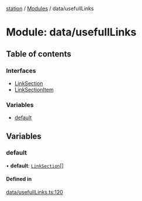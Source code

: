 [station](../README.md) / [Modules](../modules.md) / data/usefullLinks

# Module: data/usefullLinks

## Table of contents

### Interfaces

- [LinkSection](../interfaces/data_usefullLinks.LinkSection.md)
- [LinkSectionItem](../interfaces/data_usefullLinks.LinkSectionItem.md)

### Variables

- [default](data_usefullLinks.md#default)

## Variables

### default

• **default**: [`LinkSection`](../interfaces/data_usefullLinks.LinkSection.md)[]

#### Defined in

[data/usefullLinks.ts:120](https://github.com/kiotosi/station/blob/4059bc9/data/usefullLinks.ts#L120)
